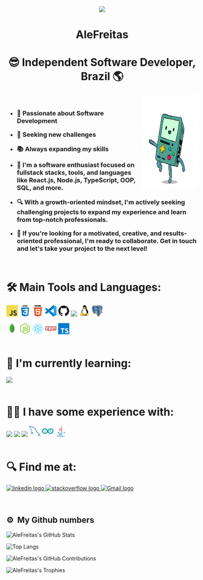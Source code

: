 <p align = "center" >
<a href="https://github.com/DenverCoder1/readme-typing-svg"><img style="width:670px" src="https://readme-typing-svg.herokuapp.com?lines=✋+Hello+World+!&center=true&title_color=79c0ff"></a>
</p> 

<div align="center">
  <h1>AleFreitas</h1>
  <h1>😎 Independent Software Developer, Brazil 🌎</h1>
</div>
<img align='right' src='https://github.com/AleFreitas/MyGifs/blob/master/Gifs/BMO.gif' width='150"' height='250"'>
<br>
<h3>
  
- 🚀 Passionate about Software Development 
  
- 🌟 Seeking new challenges 
  
- 📚 Always expanding my skills

- 🎯 I'm a software enthusiast focused on fullstack stacks, tools, and languages like React.js, Node.js, TypeScript, OOP, SQL, and more.

- 🔍 With a growth-oriented mindset, I'm actively seeking challenging projects to expand my experience and learn from top-notch professionals.

- 💪 If you're looking for a motivated, creative, and results-oriented professional, I'm ready to collaborate. Get in touch and let's take your project to the next level!
</h3>
<br>
<h1>🛠️ Main Tools and Languages: </h1>
<a href=""><code><img height="30" src="https://raw.githubusercontent.com/github/explore/80688e429a7d4ef2fca1e82350fe8e3517d3494d/topics/javascript/javascript.png"></code></a>
<a href="#"><code><img height="30" src="https://raw.githubusercontent.com/github/explore/80688e429a7d4ef2fca1e82350fe8e3517d3494d/topics/css/css.png"></code></a>
<a href="#"><code><img height="30" src="https://raw.githubusercontent.com/github/explore/80688e429a7d4ef2fca1e82350fe8e3517d3494d/topics/html/html.png"></code></a>
<a href="#"><code><img height="30" src="https://raw.githubusercontent.com/github/explore/80688e429a7d4ef2fca1e82350fe8e3517d3494d/topics/visual-studio-code/visual-studio-code.png"></code></a>
<a href="#"><code><img height="30" src="https://github.com/devicons/devicon/blob/master/icons/github/github-original.svg"></code></a>
<a href="#"><code><img height="30" src="https://raw.githubusercontent.com/jmnote/z-icons/master/svg/python.svg"></code></a>
<a href="#"><code><img height="30" src="https://github.com/devicons/devicon/blob/master/icons/linux/linux-original.svg"></code></a>
<a href="#"><code><img height="30" src="https://github.com/devicons/devicon/blob/master/icons/postgresql/postgresql-original.svg"></code></a>

<a href="#"><code><img height="30" src="https://github.com/devicons/devicon/blob/master/icons/mongodb/mongodb-original.svg"></code></a>
<a href="#"><code><img height="30" src="https://github.com/devicons/devicon/blob/master/icons/nodejs/nodejs-original.svg"></code></a>
<a href="#"><code><img height="30" src="https://github.com/devicons/devicon/blob/master/icons/react/react-original.svg"></code></a>
<a href="#"><code><img height="30" src="https://github.com/devicons/devicon/blob/master/icons/npm/npm-original-wordmark.svg"></code></a>
<a href="#"><code><img height="30" src="https://github.com/devicons/devicon/blob/master/icons/typescript/typescript-original.svg"></code></a>
<br>
<br>
<h1>🌱 I'm currently learning: </h1>
<a href="#"><code><img height="30" src="https://raw.githubusercontent.com/jmnote/z-icons/master/svg/cpp.svg"></code></a>
<br>
<br>
<h1>👨‍💻 I have some experience with: </h1>
<a href="#"><code><img height="30" src="https://raw.githubusercontent.com/jmnote/z-icons/master/svg/c.svg"></code></a>
<a href="#"><code><img height="30" src="https://raw.githubusercontent.com/jmnote/z-icons/master/svg/git.svg"></code></a>
<a href="#"><code><img height="30" src="https://raw.githubusercontent.com/jmnote/z-icons/master/svg/ruby.svg"></code></a>
<a href="#"><code><img height="30" src="https://github.com/devicons/devicon/blob/master/icons/mysql/mysql-original.svg"></code></a>
<a href="#"><code><img height="30" src="https://github.com/devicons/devicon/blob/master/icons/arduino/arduino-original.svg"></code></a>
<a href="#"><code><img height="30" src="https://github.com/devicons/devicon/blob/master/icons/java/java-original.svg"></code></a>
<br>
<br>
<h1>🔍 Find me at:</h1>
    <a href="https://www.linkedin.com/in/alexandre-de-freitas-souza-26148b20a" target="_blank">
      <img src="https://img.shields.io/static/v1?message=LinkedIn&logo=linkedin&label=&color=0077B5&logoColor=white&labelColor=&style=for-the-badge" height="24" alt="linkedin logo"  />
    </a>
    <a href="https://stackoverflow.com/users/20454573/alexandre-de-freitas-souza" target="_blank">
      <img src="https://img.shields.io/static/v1?message=Stackoverflow&logo=stackoverflow&label=&color=FE7A16&logoColor=white&labelColor=&style=for-the-badge" height="24" alt="stackoverflow logo"  />
    </a>
    <a href="mailto:alexandrefsoficial@gmail.com">
      <img src="https://img.shields.io/static/v1?message=Gmail&logo=gmail&label=&color=red&logoColor=white&labelColor=&style=for-the-badge" height="24" alt="Gmail logo"/>
    </a>
  </div>
</div>
<br>
<br>
<br>

## ⚙️ &nbsp;My Github numbers

![AleFreitas's GitHub Stats](https://github-readme-stats.vercel.app/api?username=AleFreitas&show_icons=true&count_private=true&theme=radical)

![Top Langs](https://github-readme-stats.vercel.app/api/top-langs/?username=AleFreitas&layout=compact&theme=radical)

![AleFreitas's GitHub Contributions](https://github-readme-streak-stats.herokuapp.com/?user=AleFreitas&theme=radical)

![AleFreitas's Trophies](https://github-profile-trophy.vercel.app/?username=AleFreitas&theme=radical)


